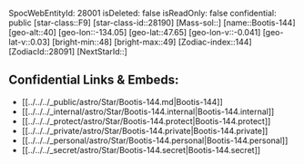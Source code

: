 ﻿---
location: [47.65,134.05,40]
type: Star
tags:
- astro/Star

---
SpocWebEntityId: 28001
isDeleted: false
isReadOnly: false
confidential: public
[star-class::F9]
[star-class-id::28190]
[Mass-sol::]
[name::Bootis-144]
[geo-alt::40]
[geo-lon::-134.05]
[geo-lat::47.65]
[geo-lon-v::-0.041]
[geo-lat-v::0.03]
[bright-min::48]
[bright-max::49]
[Zodiac-index::144]
[ZodiacId::28091]
[NextStarId::]



## Confidential Links & Embeds: 
- [[../../../_public/astro/Star/Bootis-144.md|Bootis-144]] 
- [[../../../_internal/astro/Star/Bootis-144.internal|Bootis-144.internal]] 
- [[../../../_protect/astro/Star/Bootis-144.protect|Bootis-144.protect]] 
- [[../../../_private/astro/Star/Bootis-144.private|Bootis-144.private]] 
- [[../../../_personal/astro/Star/Bootis-144.personal|Bootis-144.personal]] 
- [[../../../_secret/astro/Star/Bootis-144.secret|Bootis-144.secret]]

